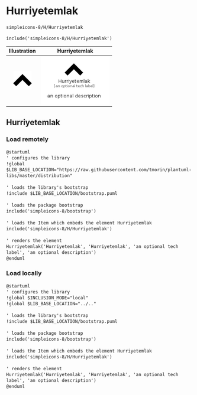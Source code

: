 # Hurriyetemlak


```text
simpleicons-8/H/Hurriyetemlak
```

```text
include('simpleicons-8/H/Hurriyetemlak')
```



| Illustration | Hurriyetemlak |
| :---: | :---: |
| ![illustration for Illustration](../../simpleicons-8/H/Hurriyetemlak.png) | ![illustration for Hurriyetemlak](../../simpleicons-8/H/Hurriyetemlak.Local.png) |




## Hurriyetemlak

### Load remotely
```plantuml
@startuml
' configures the library
!global $LIB_BASE_LOCATION="https://raw.githubusercontent.com/tmorin/plantuml-libs/master/distribution"

' loads the library's bootstrap
!include $LIB_BASE_LOCATION/bootstrap.puml

' loads the package bootstrap
include('simpleicons-8/bootstrap')

' loads the Item which embeds the element Hurriyetemlak
include('simpleicons-8/H/Hurriyetemlak')

' renders the element
Hurriyetemlak('Hurriyetemlak', 'Hurriyetemlak', 'an optional tech label', 'an optional description')
@enduml
```

### Load locally
```plantuml
@startuml
' configures the library
!global $INCLUSION_MODE="local"
!global $LIB_BASE_LOCATION="../.."

' loads the library's bootstrap
!include $LIB_BASE_LOCATION/bootstrap.puml

' loads the package bootstrap
include('simpleicons-8/bootstrap')

' loads the Item which embeds the element Hurriyetemlak
include('simpleicons-8/H/Hurriyetemlak')

' renders the element
Hurriyetemlak('Hurriyetemlak', 'Hurriyetemlak', 'an optional tech label', 'an optional description')
@enduml
```

